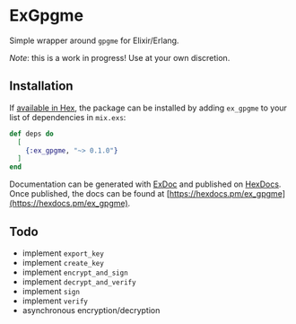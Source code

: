 # ExGpgme

Simple wrapper around `gpgme` for Elixir/Erlang.

*Note*: this is a work in progress! Use at your own discretion.

## Installation

If [available in Hex](https://hex.pm/docs/publish), the package can be installed
by adding `ex_gpgme` to your list of dependencies in `mix.exs`:

```elixir
def deps do
  [
    {:ex_gpgme, "~> 0.1.0"}
  ]
end
```

Documentation can be generated with [ExDoc](https://github.com/elixir-lang/ex_doc)
and published on [HexDocs](https://hexdocs.pm). Once published, the docs can
be found at [https://hexdocs.pm/ex_gpgme](https://hexdocs.pm/ex_gpgme).

## Todo

- implement `export_key`
- implement `create_key`
- implement `encrypt_and_sign`
- implement `decrypt_and_verify`
- implement `sign`
- implement `verify`
- asynchronous encryption/decryption
